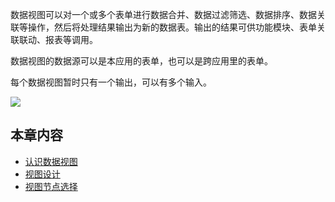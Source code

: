 数据视图可以对一个或多个表单进行数据合并、数据过滤筛选、数据排序、数据关联等操作，然后将处理结果输出为新的数据表。输出的结果可供功能模块、表单关联联动、报表等调用。

数据视图的数据源可以是本应用的表单，也可以是跨应用里的表单。

每个数据视图暂时只有一个输出，可以有多个输入。

![](http://docfiles.baibaoyun.com/Fp6dTCiUyvvLx4-XiQMjzobw4X1p)

## 本章内容
* [认识数据视图](认识数据视图.md)
* [视图设计](视图设计.md)
* [视图节点选择](视图节点选择.md)
